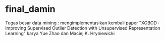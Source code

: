 # final_damin
Tugas besar data mining : mengimplementasikan kembali paper "XGBOD : Improving Supervised Outlier Detection with Unsupervised Representation Learning" karya Yue Zhao dan Maciej K. Hryniewicki

